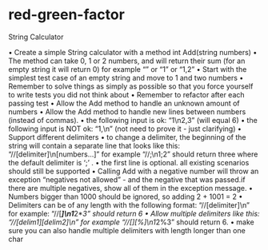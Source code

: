 # red-green-factor
String Calculator

• Create a simple String calculator with a method int Add(string numbers)
• The method can take 0, 1 or 2 numbers, and will return their sum (for an empty string it will return 0) for example “” or “1” or “1,2”
• Start with the simplest test case of an empty string and move to 1 and two numbers
• Remember to solve things as simply as possible so that you force yourself to write tests you did not think about
• Remember to refactor after each passing test
• Allow the Add method to handle an unknown amount of numbers
• Allow the Add method to handle new lines between numbers (instead of commas). 
• the following input is ok: “1\n2,3” (will equal 6)
• the following input is NOT ok: “1,\n” (not need to prove it - just clarifying)
• Support different delimiters 
• to change a delimiter, the beginning of the string will contain a separate line that looks like this: “//[delimiter]\n[numbers…]” for example “//;\n1;2” should return three where the default delimiter is ‘;’ . 
• the first line is optional. all existing scenarios should still be supported
• Calling Add with a negative number will throw an exception “negatives not allowed” - and the negative that was passed.if there are multiple negatives, show all of them in the exception message.
• Numbers bigger than 1000 should be ignored, so adding 2 + 1001 = 2
• Delimiters can be of any length with the following format: “//[delimiter]\n” for example: “//[***]\n1***2***3” should return 6
• Allow multiple delimiters like this: “//[delim1][delim2]\n” for example “//[*][%]\n1*2%3” should return 6.
• make sure you can also handle multiple delimiters with length longer than one char
